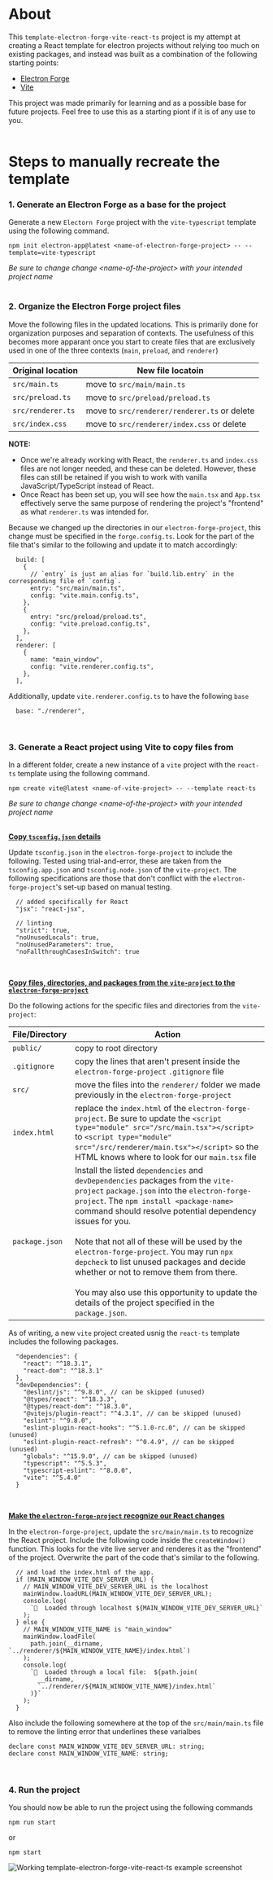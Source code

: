 # About
This `template-electron-forge-vite-react-ts` project is my attempt at creating a React template for electron projects without relying too much on existing packages, and instead was built as a combination of the following starting points:
  * [Electron Forge](https://www.electronforge.io/)
  * [Vite](https://vitejs.dev/)

This project was made primarily for learning and as a possible base for future projects. Feel free to use this as a starting piont if it is of any use to you.
<br><br>

# Steps to manually recreate the template
### 1. Generate an Electron Forge as a base for the project
Generate a new `Electorn Forge` project with the `vite-typescript` template using the following command.
```
npm init electron-app@latest <name-of-electron-forge-project> -- --template=vite-typescript
```
*Be sure to change change &lt;name-of-the-project&gt; with your intended project name*
<br><br>

### 2. Organize the Electron Forge project files
Move the following files in the updated locations. This is primarily done for organization purposes and separation of contexts. The usefulness of this becomes more apparant once you start to create files that are exclusively used in one of the three contexts (`main`, `preload`, and `renderer`)

| Original location  | New file locatoin |
|------------------------ | ----------------- |
| `src/main.ts` | move to `src/main/main.ts` |
| `src/preload.ts` | move to `src/preload/preload.ts` |
| `src/renderer.ts` | move to `src/renderer/renderer.ts` or delete |
| `src/index.css` | move to `src/renderer/index.css` or delete |

**NOTE:**
  * Once we're already working with React, the `renderer.ts` and `index.css` files are not longer needed, and these can be deleted. However, these files can still be retained if you wish to work with vanilla JavaScript/TypeScript instead of React.
  * Once React has been set up, you will see how the `main.tsx` and `App.tsx` effectively serve the same purpose of rendering the project's "frontend" as what `renderer.ts` was intended for.

Because we changed up the directories in our `electron-forge-project`, this change must be specified in the `forge.config.ts`. Look for the part of the file that's similar to the following and update it to match accordingly:
```
  build: [
    {
      // `entry` is just an alias for `build.lib.entry` in the corresponding file of `config`.
      entry: "src/main/main.ts",
      config: "vite.main.config.ts",
    },
    {
      entry: "src/preload/preload.ts",
      config: "vite.preload.config.ts",
    },
  ],
  renderer: [
    {
      name: "main_window",
      config: "vite.renderer.config.ts",
    },
  ],
```

Additionally, update `vite.renderer.config.ts` to have the following `base`
```
  base: "./renderer",
```
<br>

### 3. Generate a React project using Vite to copy files from
In a different folder, create a new instance of a `vite` project with the `react-ts` template using the following command.

```
npm create vite@latest <name-of-vite-project> -- --template react-ts
```
*Be sure to change change &lt;name-of-the-project&gt; with your intended project name*
<br><br>

<u>**Copy `tsconfig.json` details**</u>

Update `tsconfig.json` in the `electron-forge-project` to include the following. Tested using trial-and-error, these are taken from the `tsconfig.app.json` and `tsconfig.node.json` of the `vite-project`. The following specifications are those that don't conflict with the `electron-forge-project`'s set-up based on manual testing.
```
  // added specifically for React
  "jsx": "react-jsx",

  // linting
  "strict": true,
  "noUnusedLocals": true,
  "noUnusedParameters": true,
  "noFallthroughCasesInSwitch": true
```
<br>

<u>**Copy files, directories, and packages from the `vite-project` to the `electron-forge-project`**</u>

Do the following actions for the specific files and directories from the `vite-project`:

|File/Directory | Action |
|---------------|--------|
|`public/`| copy to root directory|
|`.gitignore`| copy the lines that aren't present inside the `electron-forge-project` `.gitignore` file|
| `src/` | move the files into the `renderer/` folder we made previously in the `electron-forge-project`|
| `index.html` | replace the `index.html` of the `electron-forge-project`. Be sure to update the `<script type="module" src="/src/main.tsx"></script>` to `<script type="module" src="/src/renderer/main.tsx"></script>` so the HTML knows where to look for our `main.tsx` file|
| `package.json` | Install the listed `dependencies` and `devDependencies` packages from the `vite-project` `package.json` into the `electron-forge-project`. The `npm install <package-name>` command should resolve potential dependency issues for you. <br><br> Note that not all of these will be used by the `electron-forge-project`. You may run `npx depcheck` to list unused packages and decide whether or not to remove them from there. <br><br> You may also use this opportunity to update the details of the project specified in the `package.json`.|

As of writing, a new `vite` project created usnig the `react-ts` template includes the following packages.
```
  "dependencies": {
    "react": "^18.3.1",
    "react-dom": "^18.3.1"
  },
  "devDependencies": {
    "@eslint/js": "^9.8.0", // can be skipped (unused)
    "@types/react": "^18.3.3",
    "@types/react-dom": "^18.3.0",
    "@vitejs/plugin-react": "^4.3.1", // can be skipped (unused)
    "eslint": "^9.8.0",
    "eslint-plugin-react-hooks": "^5.1.0-rc.0", // can be skipped (unused)
    "eslint-plugin-react-refresh": "^0.4.9", // can be skipped (unused)
    "globals": "^15.9.0", // can be skipped (unused)
    "typescript": "^5.5.3",
    "typescript-eslint": "^8.0.0",
    "vite": "^5.4.0"
  }
```
<br>

<u>**Make the `electron-forge-project` recognize our React changes**</u>

In the `electron-forge-project`, update the `src/main/main.ts` to recognize the React project. Include the following code inside the `createWindow()` function. This looks for the vite live server and renderes it as the "frontend" of the project. Overwrite the part of the code that's similar to the following. 
```
  // and load the index.html of the app.
  if (MAIN_WINDOW_VITE_DEV_SERVER_URL) {
    // MAIN_WINDOW_VITE_DEV_SERVER_URL is the localhost
    mainWindow.loadURL(MAIN_WINDOW_VITE_DEV_SERVER_URL);
    console.log(
      `🛜  Loaded through localhost ${MAIN_WINDOW_VITE_DEV_SERVER_URL}`
    );
  } else {
    // MAIN_WINDOW_VITE_NAME is "main_window"
    mainWindow.loadFile(
      path.join(__dirname, `../renderer/${MAIN_WINDOW_VITE_NAME}/index.html`)
    );
    console.log(
      `📁  Loaded through a local file:  ${path.join(
        __dirname,
        `../renderer/${MAIN_WINDOW_VITE_NAME}/index.html`
      )}`
    );
  }
``` 

Also include the following somewhere at the top of the `src/main/main.ts` file to remove the linting error that underlines these varialbes
```
declare const MAIN_WINDOW_VITE_DEV_SERVER_URL: string;
declare const MAIN_WINDOW_VITE_NAME: string;
```
<br>

### 4. Run the project
You should now be able to run the project using the following commands
```
npm run start
```
or
```
npm start
```
![Working template-electron-forge-vite-react-ts example screenshot](./public/Screenshot_working_sample.png "Working example screenshot")
